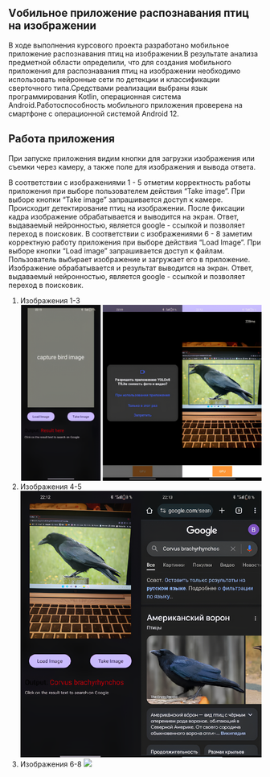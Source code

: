 ## Vобильное приложение распознавания птиц на изображении 
В ходе выполнения курсового проекта разработано мобильное
приложение распознавания птиц на изображении.В результате анализа предметной области определили, что для
создания мобильного приложения для распознавания птиц на
изображении необходимо использовать нейронные сети по детекции и
классификации сверточного типа.Средствами реализации выбраны язык программирования Kotlin,
операционная система Android.Работоспособность мобильного приложения проверена на
смартфоне с операционной системой Android 12.

## Работа приложения
При запуске приложения видим кнопки для загрузки изображения или съемки
через камеру, а также поле для изображения и вывода ответа.

В соответствии с изображениями 1 - 5 отметим корректность работы
приложения при выборе пользователем действия “Take image”. При выборе
кнопки “Take image” запрашивается доступ к камере. Происходит
детектирование птиц на изображении. После фиксации кадра
изображение обрабатывается и выводится на экран. Ответ, выдаваемый
нейронностью, является google - ссылкой и позволяет переход в
поисковик.
В соответствии с изображениями 6 - 8 заметим корректную работу
приложения при выборе действия “Load Image”. При выборе кнопки
“Load image” запрашивается доступ к файлам. Пользователь выбирает
изображение и загружает его в приложение. Изображение обрабатывается
и результат выводится на экран. Ответ, выдаваемый нейронностью,
является google - ссылкой и позволяет переход в поисковик.

1. Изображения 1-3
![](images/1.png)
2. Изображения 4-5
![](images/2.png)
3. Изображения 6-8 
![](images/3.jpeg)
